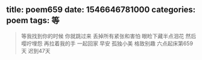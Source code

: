 title: poem659
date: 1546646781000
categories: poem
tags: 等
---
> 等我找到你的时候
你就跳过来
丢掉所有紧张和害怕
眼睑下藏半点泪花
然后嘤咛埋怨
再拉着我的手
一起回家
早安
孤独小美
格致别趣
六点起床第659天 迟到47天